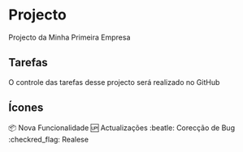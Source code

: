 # Projecto
Projecto da Minha Primeira Empresa

## Tarefas
O controle das tarefas desse projecto será realizado no GitHub

## Ícones
:package: Nova Funcionalidade
:up: Actualizações
:beatle: Corecção de Bug
:checkred_flag: Realese
